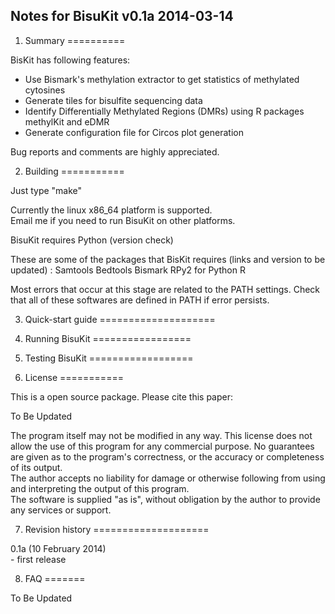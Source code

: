 Notes for BisuKit v0.1a   2014-03-14
-----------------------------------------------------------

1. Summary 
==========

BisKit has following features:

- Use Bismark's methylation extractor to get statistics of methylated cytosines
- Generate tiles for bisulfite sequencing data
- Identify Differentially Methylated Regions (DMRs) using R packages methylKit and eDMR
- Generate configuration file for Circos plot generation

Bug reports and comments are highly appreciated.

2. Building 
===========

Just type "make"

Currently the linux x86_64 platform is supported.  
Email me if you need to run BisuKit on other platforms.

BisuKit requires Python (version check)

These are some of the packages that BisKit requires (links and version to be updated) :
Samtools
Bedtools
Bismark
RPy2 for Python
R

Most errors that occur at this stage are related to the PATH settings.
Check that all of these softwares are defined in PATH if error persists.

3. Quick-start guide
====================


4. Running BisuKit 
=================


5.  Testing BisuKit
==================


6. License
===========

This is a open source package. Please cite this paper:

To Be Updated

The program itself may not be modified in any way.
This license does not allow the use of this program for any commercial purpose. 
No guarantees are given as to the program's correctness, or the accuracy or completeness of its output.  
The author accepts no liability for damage or otherwise following from using and interpreting the output of this program.  
The software is supplied "as is", without obligation by the author to provide any services or support.

7. Revision history
====================

0.1a (10 February 2014)  
        - first release

8. FAQ
=======

To Be Updated
